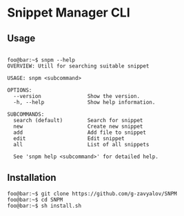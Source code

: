 # Snippet Manager CLI

<!-- <img align="left" alt="swift" src="https://img.shields.io/badge/swift-f5e2e1?&style=for-the-badge&logo=swift&logoColor=red" />
<br> -->


## Usage


```console

foo@bar:~$ snpm --help
OVERVIEW: Utill for searching suitable snippet

USAGE: snpm <subcommand>

OPTIONS:
  --version               Show the version.
  -h, --help              Show help information.

SUBCOMMANDS:
  search (default)        Search for snippet
  new                     Create new snippet
  add                     Add file to snippet
  edit                    Edit snippet
  all                     List of all snippets

  See 'snpm help <subcommand>' for detailed help.

```



## Installation

```console
foo@bar:~$ git clone https://github.com/g-zavyalov/SNPM
foo@bar:~$ cd SNPM
foo@bar:~$ sh install.sh
```
